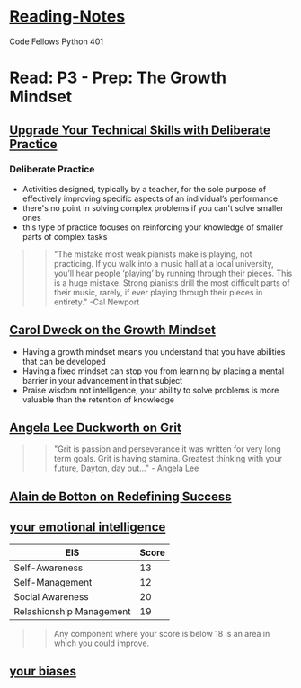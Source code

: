 # [Reading-Notes](https://alsosteve.github.io/reading-notes/)
Code Fellows Python 401

# Read: P3 - Prep: The Growth Mindset

## [Upgrade Your Technical Skills with Deliberate Practice](https://web.archive.org/web/20160616225417/http://www.happybearsoftware.com/upgrade-your-technical-skills-with-deliberate-practice)

### Deliberate Practice
- Activities designed, typically by a teacher, for the sole purpose of effectively improving specific aspects of an individual’s performance.
- there's no point in solving complex problems if you can't solve smaller ones
- this type of practice focuses on reinforcing your knowledge of smaller parts of complex tasks

>> "The mistake most weak pianists make is playing, not practicing. If you walk into a music hall at a local university, you’ll hear people ‘playing’ by running through their pieces. This is a huge mistake. Strong pianists drill the most difficult parts of their music, rarely, if ever playing through their pieces in entirety." -Cal Newport

## [Carol Dweck on the Growth Mindset](https://www.ted.com/talks/carol_dweck_the_power_of_believing_that_you_can_improve?language=en)
- Having a growth mindset means you understand that you have abilities that can be developed
- Having a fixed mindset can stop you from learning by placing a mental barrier in your advancement in that subject
- Praise wisdom not intelligence, your ability to solve problems is more valuable than the retention of knowledge

## [Angela Lee Duckworth on Grit](angela_lee_duckworth_grit_the_power_of_passion_and_perseverance)
>> "Grit is passion and perseverance it was written for very long term goals. Grit is having stamina. Greatest thinking with your future, Dayton, day out..." - Angela Lee


## [Alain de Botton on Redefining Success](https://www.ted.com/talks/alain_de_botton_a_kinder_gentler_philosophy_of_success)

## [your emotional intelligence](https://codefellows.github.io/common_curriculum/career_coaching/201/emotional-intelligence-assessment.pdf)
| EIS | Score |
| --- | --- |
| Self-Awareness | 13 |
| Self-Management | 12 |
| Social Awareness | 20 |
| Relashionship Management | 19 |

>> Any component where your score is below 18 is an area in which you could improve.

## [your biases](https://codefellows.github.io/common_curriculum/career_coaching/301/bias-assessment.pdf)